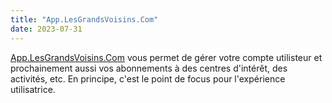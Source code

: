 ```yaml
---
title: "App.LesGrandsVoisins.Com"
date: 2023-07-31
---
```


[App.LesGrandsVoisins.Com](https://app.lesgrandsvoisins.com) vous permet de gérer votre compte utilisteur et prochainement aussi vos abonnements à des centres d'intérêt, des activités, etc. En principe, c'est le point de focus pour l'expérience utilisatrice. 